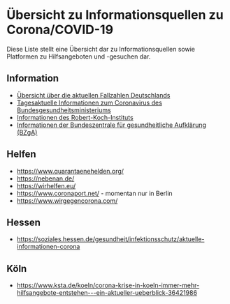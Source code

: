 # Übersicht zu Informationsquellen zu Corona/COVID-19

Diese Liste stellt eine Übersicht dar zu Informationsquellen sowie Platformen zu Hilfsangeboten und -gesuchen dar.

## Information
* [Übersicht über die aktuellen Fallzahlen Deutschlands](https://www.coronazaehler.de/)
* [Tagesaktuelle Informationen zum Coronavirus des Bundesgesundheitsministeriums](https://www.bundesgesundheitsministerium.de/coronavirus.html)
* [Informationen des Robert-Koch-Instituts](https://www.rki.de/DE/Content/InfAZ/N/Neuartiges_Coronavirus/nCoV.html)
* [Informationen der Bundeszentrale für gesundheitliche Aufklärung (BZgA)](https://www.infektionsschutz.de/coronavirus/)

## Helfen
* https://www.quarantaenehelden.org/
* https://nebenan.de/
* https://wirhelfen.eu/
* https://www.coronaport.net/ - momentan nur in Berlin
* https://www.wirgegencorona.com/

## Hessen
* https://soziales.hessen.de/gesundheit/infektionsschutz/aktuelle-informationen-corona
## Köln
* https://www.ksta.de/koeln/corona-krise-in-koeln-immer-mehr-hilfsangebote-entstehen---ein-aktueller-ueberblick-36421986
